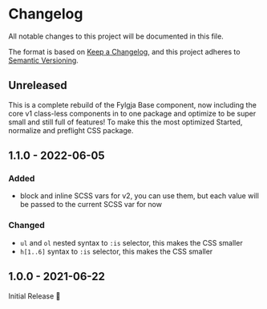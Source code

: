 # Changelog

All notable changes to this project will be documented in this file.

The format is based on [Keep a Changelog](https://keepachangelog.com/en/1.1.0/),
and this project adheres to [Semantic Versioning](https://semver.org/spec/v2.0.0.html).

## Unreleased

<!-- ## 2.0.0 - 2024-09-? -->

This is a complete rebuild of the Fylgja Base component,
now including the core v1 class-less components in to one package and optimize to be super small and still full of features!
To make this the most optimized Started, normalize and preflight CSS package.

## 1.1.0 - 2022-06-05

### Added

- block and inline SCSS vars for v2,
  you can use them, but each value will be passed to the current SCSS var for now

### Changed

- `ul` and `ol` nested syntax to `:is` selector, this makes the CSS smaller
- `h[1..6]` syntax to `:is` selector, this makes the CSS smaller

## 1.0.0 - 2021-06-22

Initial Release 🎉
